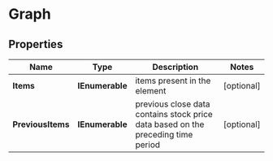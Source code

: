 # Graph


## Properties

| Name | Type | Description | Notes |
|------------ | ------------- | ------------- | -------------|
**Items** | **IEnumerable<GraphElement>** | items present in the element |[optional]|
**PreviousItems** | **IEnumerable<GraphElement>** | previous close data<br>contains stock price data based on the preceding time period |[optional]|